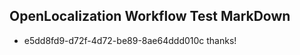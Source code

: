 ## OpenLocalization Workflow Test MarkDown
* e5dd8fd9-d72f-4d72-be89-8ae64ddd010c thanks!

<!--HONumber=Aug16_HO1-->


